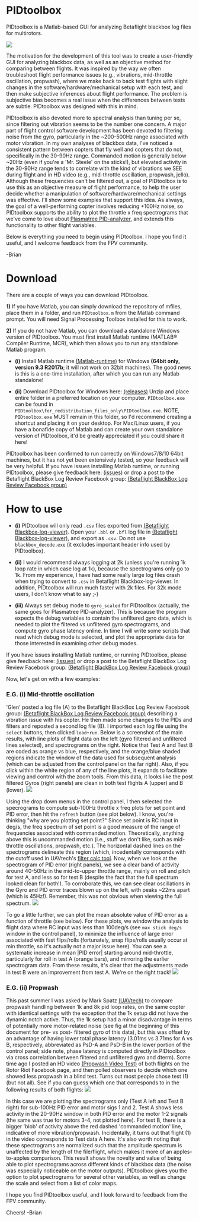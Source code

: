 
# PIDtoolbox

PIDtoolbox is a Matlab-based GUI for analyzing Betaflight blackbox log files for multirotors.

![](images/PIDtoolboxGUIexample.png)

The motivation for the development of this tool was to create a user-friendly GUI for analyzing blackbox data, as well as an objective method for comparing between flights. It was inspired by the way we often troubleshoot flight performance issues (e.g., vibrations, mid-throttle oscillation, propwash), where we make back to back test flights with slight changes in the software/hardware/mechanical setup with each test, and then make subjective inferences about flight performance. The problem is subjective bias becomes a real issue when the differences between tests are subtle. PIDtoolbox was designed with this in mind.

PIDtoolbox is also devoted more to spectral analysis than tuning per se, since filtering out vibration seems to be the number one concern. A major part of flight control software development has been devoted to filtering noise from the gyro, particularly in the ~200-500Hz range associated with motor vibration. In my own analyses of blackbox data, I've noticed a consistent pattern between copters that fly well and copters that do not, specifically in the 30-90Hz range. Commanded motion is generally below ~20Hz (even if you're a 'Mr. Steele' on the sticks!), but elevated activity in the 30-90Hz range tends to correlate with the kind of vibrations we SEE during flight and in HD video (e.g., mid-throttle oscillation, propwash, jello). Although these frequencies can't be filtered out, a goal of PIDtoolbox is to use this as an objective measure of flight performance, to help the user decide whether a manipulation of software/hardware/mechanical settings was effective. I'll show some examples that support this idea. As always, the goal of a well-performing copter involves reducing +100Hz noise, so PIDtoolbox supports the ability to plot the throttle x freq spectrograms that we've come to love about <a href="https://github.com/Plasmatree/PID-Analyzer" target="blank">Plasmatree PID-analyzer</a>, and extends this functionality to other flight variables.

Below is everything you need to begin using PIDtoolbox. I hope you find it useful, and I welcome feedback from the FPV community.

-Brian

# Download

There are a couple of ways you can download PIDtoolbox. 

**1)** If you have Matlab, you can simply download the repository of mfiles, place them in a folder, and run `PIDtoolbox.m` from the Matlab command prompt. You will need Signal Processing Toolbox installed for this to work.

**2)** If you do not have Matlab, you can download a standalone Windows version of PIDtoolbox. You must first install Matlab runtime (MATLAB® Compiler Runtime, MCR), which then allows you to run any standalone Matlab program.

- **(i)** Install Matlab runtime <a href="https://www.mathworks.com/products/compiler/matlab-runtime.html" target="blank">(Matlab-runtime)</a> for Windows **(64bit only, version 9.3 R2017b**; it will not work on 32bit machines). The good news is this is a one-time installation, after which you can run any Matlab standalone!

- **(ii)** Download PIDtoolbox for Windows here:
<a href="https://github.com/bw1129/PIDtoolbox/releases" target="blank">(releases)</a> Unzip and place entire folder in a preferred location on your computer. `PIDtoolbox.exe` can be found in `PIDtoolbox\for_redistribution_files_only\PIDtoolbox.exe`. NOTE, `PIDtoolbox.exe` MUST remain in this folder, so I'd recommend creating a shortcut and placing it on your desktop. For Mac/Linux users, if you have a bonafide copy of Matlab and can create your own standalone version of PIDtoolbox, it'd be greatly appreciated if you could share it here!

PIDtoolbox has been confirmed to run correctly on Windows7/8/10 64bit machines, but it has not yet been extensively tested, so your feedback will be very helpful. If you have issues installing Matlab runtime, or running PIDtoolbox, please give feedback here:
<a href="https://github.com/bw1129/PIDtoolbox/issues" target="blank">(issues)</a>
or drop a post to the Betaflight BlackBox Log Review Facebook group: <a href="https://www.facebook.com/groups/291745494678694/?ref=bookmarks" target="blank">(Betaflight BlackBox Log Review Facebook group)</a>

# How to use

- **(i)** PIDtoolbox will only read `.csv` files exported from <a href="https://www.github.com/betaflight/blackbox-log-viewer/releases" target="blank">(Betaflight Blackbox-log-viewer)</a>. Open your `.bbl` or `.bfl` log file in <a href="https://www.github.com/betaflight/blackbox-log-viewer/releases" target="blank">(Betaflight Blackbox-log-viewer)</a>, and export as `.csv`. Do not use `blackbox_decode.exe` (it excludes important header info used by PIDtoolbox).    

- **(ii)** I would recommend always logging at 2k (unless you're running 1k loop rate in which case log at 1k), because the spectrograms only go to 1k. From my experience, I have had some really large log files crash when trying to convert to `.csv` in Betaflight Blackbox-log-viewer. In addition, PIDtoolbox will run much faster with 2k files. For 32k mode users, I don't know what to say ;-)

- **(iii)** Always set debug mode to `gyro_scaled` for PIDtoolbox (actually, the same goes for Plasmatree PID-analyzer). This is because the program expects the debug variables to contain the unfiltered gyro data, which is needed to plot the filtered vs unfiltered gyro spectrograms, and compute gyro phase latency online. In time I will write some scripts that read which debug mode is selected, and plot the appropriate data for those interested in examining other debug modes. 

If you have issues installing Matlab runtime, or running PIDtoolbox, please give feedback here:
<a href="https://github.com/bw1129/PIDtoolbox/issues" target="blank">(issues)</a>
or drop a post to the Betaflight BlackBox Log Review Facebook group: <a href="https://www.facebook.com/groups/291745494678694/?ref=bookmarks" target="blank">(Betaflight BlackBox Log Review Facebook group)</a>

Now, let's get on with a few examples:

### E.G. (i) Mid-throttle oscillation
'Glen' posted a log file (A) to the Betaflight BlackBox Log Review Facebook group: <a href="https://www.facebook.com/groups/291745494678694/?ref=bookmarks" target="blank">(Betaflight BlackBox Log Review Facebook group)</a>
describing a vibration issue with his copter. He then made some changes to the PIDs and filters and reposted a second log file (B). I imported each log file using the `select` buttons, then clicked `load+run`. Below is a screenshot of the main results, with line plots of flight data on the left (gyro filtered and unfiltered lines selected), and spectrograms on the right. Notice that Test A and Test B are coded as orange vs blue, respectively, and the orange/blue shaded regions indicate the window of the data used for subsequent analysis (which can be adjusted from the control panel on the far right). Also, if you click within the white region of any of the line plots, it expands to facilitate viewing and control with the zoom tools. From this data, it looks like the post filtered Gyros (right panels) are clean in both test flights A (upper) and B (lower). 
![](images/PIDtoolboxGUIexample2b.png)

Using the drop down menus in the control panel, I then selected the specrograms to compute sub-100Hz throttle x freq plots for set point and PID error, then hit the `refresh` button (see plot below). I know, you're thinking "why are you plotting set point?" Since set point is RC input in deg/s, the freq spectrum of set point is a good measure of the range of frequencies associated with commanded motion. Theoretically, anything above this is uncommanded motion (i.e., stuff we don't like, such as mid-throttle oscillations, propwash, etc.). The horizontal dashed lines on the spectrograms delineate this region (which, incedentally corresponds with the cutoff used in UAVtech's <a href="https://drive.google.com/drive/folders/1jCIJ2FKL7t-ZADcErNrZOcWfWtkgSVdr" target="blank">filter calc tool</a>. Now, when we look at the spectrogram of PID error (right panels), we see a clear band of activity around 40-50Hz in the mid-to-upper throttle range, mainly on roll and pitch for test A, and less so for test B (despite the fact that the full spectrum looked clean for both!). To corroborate this, we can see clear oscillations in the Gyro and PID error traces blown up on the left, with peaks ~22ms apart (which is 45Hz!). Remember, this was not obvious when viewing the full spectrum.
![](images/PIDtoolboxGUIexample2c.png)

To go a little further, we can plot the mean absolute value of PID error as a function of throttle (see below). For these plots, we window the analysis to flight data where RC input was less than 100deg/s (see `max stick deg/s` window in the control panel), to minimize the influence of large error associated with fast flips/rolls (fortunately, snap flips/rolls usually occur at min throttle, so it's actually not a major issue here). You can see a systematic increase in mean |PID error| starting around mid-throttle, particularly for roll in test A (orange bars), and mirroring the earlier spectrogram data. From these results, it's clear that the adjustments made in test B were an improvement from test A. We're on the right track! 
![](images/PIDtoolboxGUIexample2d.png)

### E.G. (ii) Propwash
This past summer I was asked by Mark Spatz <a href="https://www.youtube.com/channel/UCI2MZOaHJFMAmW5ni7vuAQg" target="blank">(UAVtech)</a> to compare propwash handling between 1k and 8k pid loop rates, on the same copter with identical settings with the exception that the 1k setup did not have the dynamic notch active. Thus, the 1k setup had a minor disadvantage in terms of potentially more motor-related noise (see fig at the beginning of this document for pre- vs post- filtered gyro of this data), but this was offset by an advantage of having lower total phase latency (3.01ms vs 3.71ms for A vs B, respectively, abbreviated as PsD-A and PsD-B in the lower portion of the control panel; side note, phase latency is computed directly in PIDtoolbox via cross correlation between filtered and unfiltered gyro and dterm). Some time ago I posted an HD video <a href="https://www.youtube.com/watch?v=Tbx--JI01NE" target="blank">(Propwash Video Test)</a> of both flights on the Rotor Riot Facebook page, and then polled observers to decide which one showed less propwash in a blind test. Turns out most people chose test (1) (but not all). See if you can guess which one that corresponds to in the following results of both flights:
![](images/PIDtoolboxGUIexample1b.png)

In this case we are plotting the spectrograms only (Test A left and Test B right) for sub-100Hz PID error and motor sigs 1 and 2. Test A shows less activity in the 20-90Hz window in both PID error and the motor 1-2 signals (the same was true for motors 3-4, not plotted here). For test B, there is a bigger 'blob' of activity above the red dashed 'commanded motion' line, indicative of more vibration/propwash. Incidentally, it turns out that flight (1) in the video corresponds to Test data A here. It's also worth noting that these spectrograms are normalized such that the amplitude spectrum is unaffected by the length of the file/flight, which makes it more of an apples-to-apples comparison. This result shows the novelty and value of being able to plot spectrograms across different kinds of blackbox data (the noise was especially noticeable on the motor outputs). PIDtoolbox gives you the option to plot spectrograms for several other variables, as well as change the scale and select from a list of color maps.

I hope you find PIDtoolbox useful, and I look forward to feedback from the FPV community.

Cheers! -Brian


